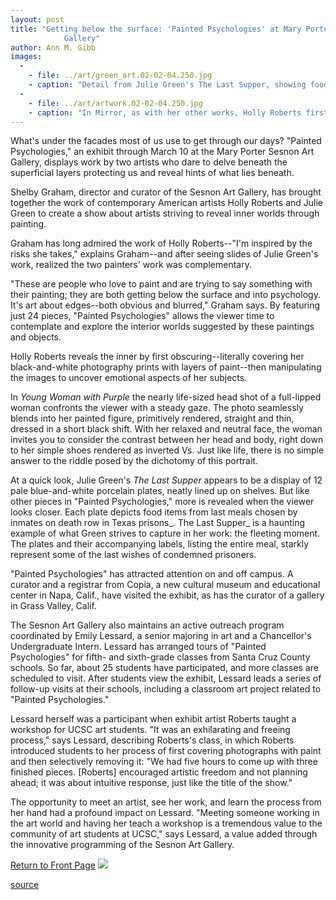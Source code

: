```yaml
---
layout: post
title: "Getting below the surface: 'Painted Psychologies' at Mary Porter Sesnon Art
			Gallery"
author: Ann M. Gibb
images:
  -
    - file: ../art/green_art.02-02-04.250.jpg
    - caption: "Detail from Julie Green's The Last Supper, showing food from 'last meals' chosen by inmates on death row in Texas prisons."
  -
    - file: ../art/artwork.02-02-04.250.jpg
    - caption: "In Mirror, as with her other works, Holly Roberts first covers photography prints with layers of paint."
---
```


What's under the facades most of us use to get through our days? "Painted Psychologies," an exhibit through March 10 at the Mary Porter Sesnon Art Gallery, displays work by two artists who dare to delve beneath the superficial layers protecting us and reveal hints of what lies beneath.

Shelby Graham, director and curator of the Sesnon Art Gallery, has brought together the work of contemporary American artists Holly Roberts and Julie Green to create a show about artists striving to reveal inner worlds through painting.

Graham has long admired the work of Holly Roberts--"I'm inspired by the risks she takes," explains Graham--and after seeing slides of Julie Green's work, realized the two painters' work was complementary.

"These are people who love to paint and are trying to say something with their painting; they are both getting below the surface and into psychology. It's art about edges--both obvious and blurred," Graham says. By featuring just 24 pieces, "Painted Psychologies" allows the viewer time to contemplate and explore the interior worlds suggested by these paintings and objects.  
  
Holly Roberts reveals the inner by first obscuring--literally covering her black-and-white photography prints with layers of paint--then manipulating the images to uncover emotional aspects of her subjects.

In _Young Woman with Purple_ the nearly life-sized head shot of a full-lipped woman confronts the viewer with a steady gaze. The photo seamlessly blends into her painted figure, primitively rendered, straight and thin, dressed in a short black shift. With her relaxed and neutral face, the woman invites you to consider the contrast between her head and body, right down to her simple shoes rendered as inverted Vs. Just like life, there is no simple answer to the riddle posed by the dichotomy of this portrait.  
  
At a quick look, Julie Green's _The Last Supper_ appears to be a display of 12 pale blue-and-white porcelain plates, neatly lined up on shelves. But like other pieces in "Painted Psychologies," more is revealed when the viewer looks closer. Each plate depicts food items from last meals chosen by inmates on death row in Texas prisons_. The Last Supper_ is a haunting example of what Green strives to capture in her work: the fleeting moment. The plates and their accompanying labels, listing the entire meal, starkly represent some of the last wishes of condemned prisoners.  
  
"Painted Psychologies" has attracted attention on and off campus. A curator and a registrar from Copia, a new cultural museum and educational center in Napa, Calif., have visited the exhibit, as has the curator of a gallery in Grass Valley, Calif.  
  
The Sesnon Art Gallery also maintains an active outreach program coordinated by Emily Lessard, a senior majoring in art and a Chancellor's Undergraduate Intern. Lessard has arranged tours of "Painted Psychologies" for fifth- and sixth-grade classes from Santa Cruz County schools. So far, about 25 students have participated, and more classes are scheduled to visit. After students view the exhibit, Lessard leads a series of follow-up visits at their schools, including a classroom art project related to "Painted Psychologies."   
  
Lessard herself was a participant when exhibit artist Roberts taught a workshop for UCSC art students. "It was an exhilarating and freeing process," says Lessard, describing Roberts's class, in which Roberts introduced students to her process of first covering photographs with paint and then selectively removing it: "We had five hours to come up with three finished pieces. [Roberts] encouraged artistic freedom and not planning ahead; it was about intuitive response, just like the title of the show."  
  
The opportunity to meet an artist, see her work, and learn the process from her hand had a profound impact on Lessard. "Meeting someone working in the art world and having her teach a workshop is a tremendous value to the community of art students at UCSC," says Lessard, a value added through the innovative programming of the Sesnon Art Gallery.  
  

[Return to Front Page][1] ![ ][2]

[1]: ../../index.html
[2]: ../../images/trans.gif

[source](http://www1.ucsc.edu/currents/01-02/02-04/exhibit.html "Permalink to exhibit")
